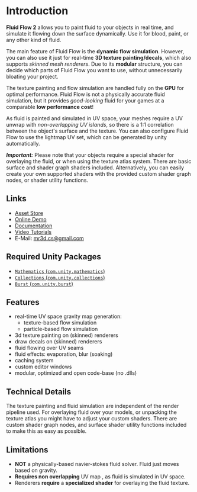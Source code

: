 # Introduction

**Fluid Flow 2** allows you to paint fluid to your objects in real time, and simulate it flowing down the surface dynamically.
Use it for blood, paint, or any other kind of fluid.

The main feature of Fluid Flow is the **dynamic flow simulation**.
However, you can also use it just for real-time **3D texture painting/decals**, which also supports *skinned mesh renderers*.
Due to its **modular** structure, you can decide which parts of Fluid Flow you want to use, without unnecessarily bloating your project.

The texture painting and flow simulation are handled fully on the **GPU** for optimal performance.
Fluid Flow is not a physically accurate fluid simulation, but it provides *good-looking* fluid for your games at a comparable **low performance cost**!

As fluid is painted and simulated in UV space, your meshes require a UV unwrap with *non-overlapping UV islands*, so there is a 1:1 correlation between the object's surface and the texture.
You can also configure Fluid Flow to use the lightmap UV set, which can be generated by unity automatically.

***Important:*** Please note that your objects require a special shader for overlaying the fluid, or when using the texture atlas system.
There are basic surface and shader graph shaders included. Alternatively, you can easily create your own supported shaders with the provided custom shader graph nodes, or shader utility functions.

## Links

- [Asset Store](https://assetstore.unity.com/packages/slug/143786)
- [Online Demo](https://christianschott.github.io/demos/fluidflow/index.html)
- [Documentation](https://christianschott.github.io/docs/fluidflow/book/index.html)
- [Video Tutorials](https://youtube.com/playlist?list=PLH6XAuNbhBuukHLbeF1FId0-m2FzyJZiP)
- E-Mail: [mr3d.cs@gmail.com](mailto:mr3d.cs@gmail.com)


## Required Unity Packages

- [`Mathematics` (`com.unity.mathematics`)](https://docs.unity3d.com/Packages/com.unity.mathematics@1.0/manual/index.html)
- [`Collections` (`com.unity.collections`)](https://docs.unity3d.com/Packages/com.unity.collections@0.6/manual/index.html)
- [`Burst` (`com.unity.burst`)](https://docs.unity3d.com/Packages/com.unity.burst@1.8/manual/index.html)

## Features

- real-time UV space gravity map generation:
  - texture-based flow simulation
  - particle-based flow simulation
- 3d texture painting on (skinned) renderers
- draw decals on (skinned) renderers
- fluid flowing over UV seams
- fluid effects: evaporation, blur (soaking)
- caching system
- custom editor windows
- modular, optimized and open code-base (no .dlls)


## Technical Details

The texture painting and fluid simulation are independent of the render pipeline used.
For overlaying fluid over your models, or unpacking the texture atlas you might have to adjust your custom shaders.
There are custom shader graph nodes, and surface shader utility functions included to make this as easy as possible.

## Limitations
- **NOT** a physically-based navier-stokes fluid solver. Fluid just moves based on gravity.
- **Requires non overlapping** UV map , as fluid is simulated in UV space.
- Renderers **require** a **specialized shader** for overlaying the fluid texture.
